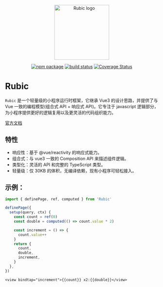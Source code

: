 <p align="center">
  <a href="https://rubic.vercel.app" target="_blank" rel="noopener noreferrer">
    <img width="180" src="https://rubic.vercel.app/logo.svg" alt="Rubic logo">
  </a>
</p>

<p align="center">
  <a href="https://npmjs.com/package/rubic"><img src="https://img.shields.io/npm/v/rubic.svg" alt="npm package"></a>
  <a href="https://github.com/JasKang/rubic/actions/workflows/ci.yml"><img src="https://github.com/JasKang/rubic/actions/workflows/ci.yml/badge.svg?branch=main" alt="build status"></a>
  <a href='https://coveralls.io/github/JasKang/rubic?branch=main'><img src='https://coveralls.io/repos/github/JasKang/rubic/badge.svg?branch=main' alt='Coverage Status' /></a>
</p>

# Rubic

`Rubic` 是一个轻量级的小程序运行时框架，它继承 Vue3 的设计思路，并提供了与 Vue 一致的编程模型(组合式 API + 响应式 API)。它专注于 javascript 逻辑部分，为小程序提供更好的逻辑复用以及更灵活的代码组织能力。

[官方文档](https://rubic.vercel.app)

## 特性

- 响应性：基于 @vue/reactivity 的响应式能力。
- 组合式：与 vue3 一致的 Composition API 来描述组件逻辑。
- 类型化：灵活的 API 和完整的 TypeScript 类型。
- 轻量级：仅 30KB 的体积，无编译依赖，现有小程序可轻松接入。

## 示例：

```ts
import { definePage, ref, computed } from 'Rubic'

definePage({
  setup(query, ctx) {
    const count = ref(0)
    const double = computed(() => count.value * 2)

    const increment = () => {
      count.value++
    }
    return {
      count,
      double,
      increment,
    }
  },
})
```

```vue-html
<view bindtap="increment">{{count}} x2:{{double}}</view>
```
